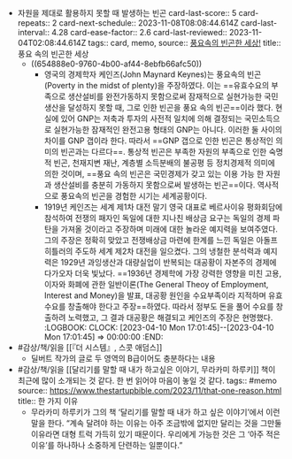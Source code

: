 - 자원을 제대로 활용하지 못할 때 발생하는 빈곤
  card-last-score:: 5
  card-repeats:: 2
  card-next-schedule:: 2023-11-08T08:08:44.614Z
  card-last-interval:: 4.28
  card-ease-factor:: 2.6
  card-last-reviewed:: 2023-11-04T02:08:44.614Z
  tags:: card, memo,
  source:: [풍요속의 빈곤한 세상!](http://www.dynews.co.kr/news/articleView.html?idxno=188914)
  title:: 풍요 속의 빈곤한 세상
  * ((654888e0-9760-4b00-af44-8ebfb66afc50))
	- 영국의 경제학자 케인즈(John Maynard Keynes)는 풍요속의 빈곤(Poverty in the midst of plenty)을 주장하였다. 이는 ==유효수요의 부족으로 생산설비를 완전가동하지 못함으로써 잠재적으로 실현가능한 국민생산을 달성하지 못할 때, 그로 인한 빈곤을 풍요 속의 빈곤==이라 했다. 현실에 있어 GNP는 저축과 투자의 사전적 일치에 의해 결정되는 국민소득으로 실현가능한 잠재적인 완전고용 형태의 GNP는 아니다. 이러한 둘 사이의 차이를 GNP 갭이라 한다. 따라서 ==GNP 갭으로 인한 빈곤은 통상적인 의미의 빈곤과는 다르다==. 통상적 빈곤은 부족한 자원의 부족으로 인한 숙명적 빈곤, 천재지변 재난, 계층별 소득분배의 불공평 등 정치경제적 의미에 의한 것이며, ==풍요 속의 빈곤은 국민경제가 갖고 있는 이용 가능 한 자원과 생산설비를 충분히 가동하지 못함으로써 발생하는 빈곤==이다. 역사적으로 풍요속의 빈곤을 경험한 시기는 세계공황이다.
	- 1919년 케인즈는 세계 제1차 대전 말기 영국 대표로 베르사이유 평화회담에 참석하여 전쟁의 패자인 독일에 대한 지나친 배상금 요구는 독일의 경제 파탄을 가져올 것이라고 주장하며 미래에 대한 놀라운 예지력을 보여주였다. 그의 주장은 정확히 맞았고 전쟁배상금 마련에 한계를 느낀 독일은 아돌프 히틀러의 주도하 세계 제2차 대전을 일으켰다. 그의 냉철한 분석력과 예지력은 1929년 과잉생산과 대량실업이 반복되는 대공황이 자본주의 경제에 다가오자 더욱 빛났다. ==1936년 경제학에 가장 강력한 영향을 미친 고용, 이자와 화폐에 관한 일반이론(The General Theoy of Employment, Interest and Money)을 발표, 대공황 원인을 수요부족이라 지적하며 유효수요를 창출해야 한다고 주장==하였다. 따라서 정부도 돈을 풀어 수요를 창출하려 노력했고, 그 결과 대공황은 해결되고 케인즈의 주장은 현명했다.
	  :LOGBOOK:
	  CLOCK: [2023-04-10 Mon 17:01:45]--[2023-04-10 Mon 17:01:45] =>  00:00:00
	  :END:
- #감상/책/읽을 [[『더 시스템』, 스콧 애덤스]]
	- 딜버트 작가의 글로 두 영역의 B급이어도 충분하다는 내용
- #감상/책/읽을 [[달리기를 말할 때 내가 하고싶은 이야기, 무라카미 하루키]] 책이 최근에 많이 소개되는 것 같다. 한 번 읽어야 마음이 놓일 것 같다.
  tags:: #memo
  source:: https://www.thestartupbible.com/2023/11/that-one-reason.html
  title:: 한 가지 이유
	- 무라카미 하루키가 그의 책 ‘달리기를 말할 때 내가 하고 싶은 이야기’에서 이런 말을 한다. “계속 달려야 하는 이유는 아주 조금밖에 없지만 달리는 것을 그만둘 이유라면 대형 트럭 가득히 있기 때문이다. 우리에게 가능한 것은 그 ‘아주 적은 이유’를 하나하나 소중하게 단련하는 일뿐이다.”
